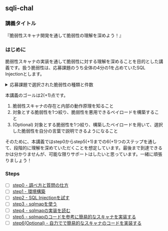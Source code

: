 ## sqli-chal
### 講義タイトル
『脆弱性スキャナ開発を通して脆弱性の理解を深めよう！』

### はじめに
脆弱性スキャナの実装を通して脆弱性に対する理解を深めることを目的とした講義です。扱う脆弱性は、応募課題のうち全体の4分の1を占めていたSQL Injectionとします。

<details>
<summary>応募課題で選択された脆弱性の種類と件数</summary>

脆弱性でないものはその他に分類しました。

|脆弱性の種類|件数|
|:-:|:-:|
|SQL Injection|4|
|XSS|3|
|CSRF|1|
|SSRF|1|
|Prototype Pollution|1|
|Directory Traversal(Path Traversal)|1|
|Information Disclosure|1|
|その他|N/A|

</details>

本講義のゴールは2(+1)点です。
1. 脆弱性スキャナの存在と内部の動作原理を知ること
2. 対象とする脆弱性を1つ絞り、脆弱性を悪用できるペイロードを構築すること
3. (Optional) 対象とする脆弱性を1つ絞り、構築したペイロードを用いて、選択した脆弱性を自分の言葉で説明できるようになること

そのために、本講義ではstep0からstep5(+1)までの6(+1)つのステップを通して、段階的に理解を深めていただくことを想定しています。最後まで到達できるかは分かりませんが、可能な限りサポートはしたいと思っています。一緒に頑張りましょう！

### Steps
- [ ] [step0 - 調べ方と質問の仕方](./step0)
- [ ] [step1 - 環境構築](./step1)
- [ ] [step2 - SQL Injectionを試す](./step2)
- [ ] [step3 - sqlmapを使う](./step3)
- [ ] [step4 - sqlmapの実装を読む](./step4)
- [ ] [step5 - sqlmapのコードを参考に簡易的なスキャナを実装する](./step5)
- [ ] [step6(Optional) - 自力でで簡易的なスキャナのコードを実装する](./step6)
